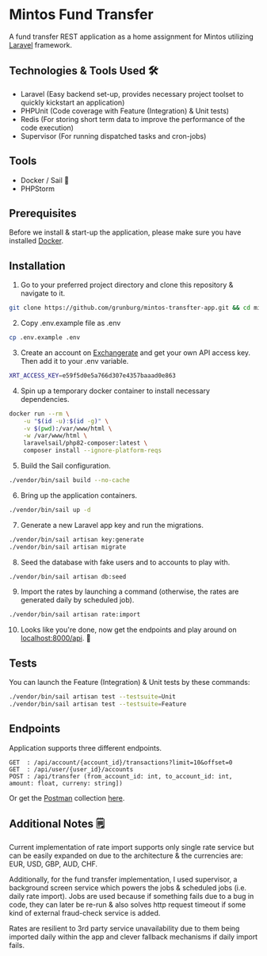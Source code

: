 # Mintos Fund Transfer

A fund transfer REST application as a home assignment for Mintos
utilizing [Laravel](https://laravel.com/) framework.

## Technologies & Tools Used 🛠️
- Laravel (Easy backend set-up, provides necessary project toolset to quickly kickstart an application)
- PHPUnit (Code coverage with Feature (Integration) & Unit tests)
- Redis (For storing short term data to improve the performance of the code execution)
- Supervisor (For running dispatched tasks and cron-jobs)

## Tools
- Docker / Sail 🐳
- PHPStorm

## Prerequisites
Before we install & start-up the application, please make sure you have installed [Docker](https://www.docker.com/).

## Installation
1. Go to your preferred project directory and clone this repository & navigate to it.
```bash
git clone https://github.com/grunburg/mintos-transfter-app.git && cd mintos-transfter-app
```

2. Copy .env.example file as .env
```bash
cp .env.example .env
```

3. Create an account on [Exchangerate](https://exchangerate.host/) and get your own API access key. Then add it to your
.env variable.
```bash
XRT_ACCESS_KEY=e59f5d0e5a766d307e4357baaad0e863
```

4. Spin up a temporary docker container to install necessary dependencies.
```bash
docker run --rm \
    -u "$(id -u):$(id -g)" \
    -v $(pwd):/var/www/html \
    -w /var/www/html \
    laravelsail/php82-composer:latest \
    composer install --ignore-platform-reqs
```

5. Build the Sail configuration.
```bash
./vendor/bin/sail build --no-cache
```

6. Bring up the application containers.
```bash
./vendor/bin/sail up -d
```

7. Generate a new Laravel app key and run the migrations.
```bash
./vendor/bin/sail artisan key:generate
./vendor/bin/sail artisan migrate
```

8. Seed the database with fake users and to accounts to play with.
```bash
./vendor/bin/sail artisan db:seed
```

9. Import the rates by launching a command (otherwise, the rates are generated daily by scheduled job).
```bash
./vendor/bin/sail artisan rate:import
```

10. Looks like you're done, now get the endpoints and play around on [localhost:8000/api](http://localhost:8000/api). 🚀

## Tests
You can launch the Feature (Integration) & Unit tests by these commands:
```bash
./vendor/bin/sail artisan test --testsuite=Unit
./vendor/bin/sail artisan test --testsuite=Feature
```

## Endpoints
Application supports three different endpoints.

```
GET  : /api/account/{account_id}/transactions?limit=10&offset=0
GET  : /api/user/{user_id}/accounts
POST : /api/transfer (from_account_id: int, to_account_id: int, amount: float, curreny: string])
```
Or get the [Postman](https://www.postman.com/) collection [here](https://interstellar-crescent-465206.postman.co/workspace/Mintos~ca226b1e-56d7-4f5e-861f-ca230a0002ef/collection/9286277-7a341c2e-78d1-48b4-a6c7-754af961ca1d?action=share&creator=9286277).


## Additional Notes 🗒️
Current implementation of rate import supports only single rate service but can be easily expanded on due to the
architecture & the currencies are: EUR, USD, GBP, AUD, CHF.

Additionally, for the fund transfer implementation, I used supervisor, a background screen service which powers the
jobs & scheduled jobs (i.e. daily rate import). Jobs are used because if something fails due to a bug in code, they can
later be re-run & also solves http request timeout if some kind of external fraud-check service is added.

Rates are resilient to 3rd party service unavailability due to them being imported daily within the app and clever
fallback mechanisms if daily import fails.
